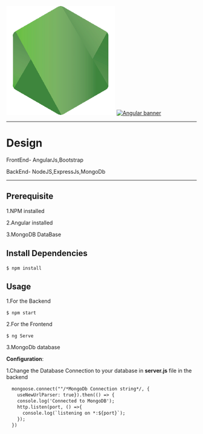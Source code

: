 [![Nodejs banner](https://raw.githubusercontent.com/github/explore/80688e429a7d4ef2fca1e82350fe8e3517d3494d/topics/nodejs/nodejs.png)](https://nodejs.org)
[![Angular banner](https://raw.githubusercontent.com/dart-lang/angular/master/doc/angulardart-logo.png)](https://angularjs.org/) 


<hr>

# Design

FrontEnd- AngularJs,Bootstrap

BackEnd-  NodeJS,ExpressJs,MongoDb

---
## Prerequisite

1.NPM installed

2.Angular installed

3.MongoDB DataBase

## Install Dependencies

```
$ npm install 
```

## Usage

1.For the Backend
```
$ npm start 
```
2.For the Frontend
```
$ ng Serve 
```
3.MongoDb database

**Configuration**:

1.Change the Database Connection to your database in **server.js** file in the backend

```
  mongoose.connect(""/*MongoDb Connection string*/, {
    useNewUrlParser: true}).then(() => {
    console.log('Connected to MongoDB');
    http.listen(port, () =>{
      console.log(`listening on *:${port}`);
    });
  })
```
